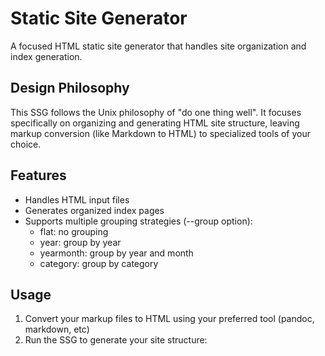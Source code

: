 # Static Site Generator

A focused HTML static site generator that handles site organization and index generation.

## Design Philosophy

This SSG follows the Unix philosophy of "do one thing well". It focuses specifically on organizing and generating HTML site structure, leaving markup conversion (like Markdown to HTML) to specialized tools of your choice.

## Features

- Handles HTML input files
- Generates organized index pages
- Supports multiple grouping strategies (--group option):
  - flat: no grouping
  - year: group by year
  - yearmonth: group by year and month
  - category: group by category

## Usage

1. Convert your markup files to HTML using your preferred tool (pandoc, markdown, etc)
2. Run the SSG to generate your site structure: